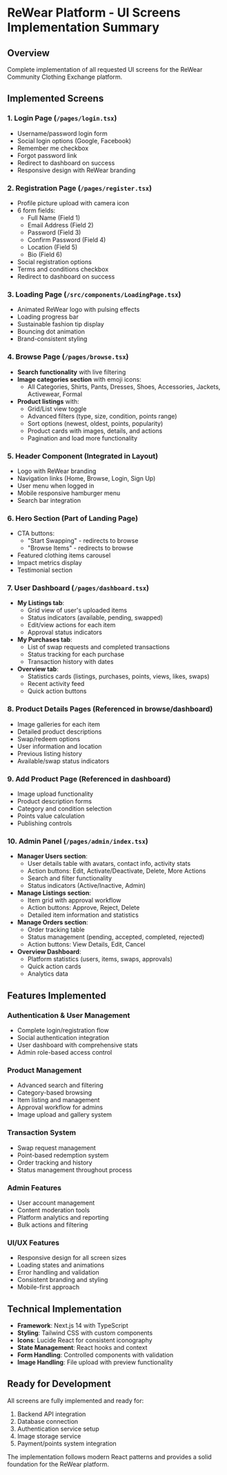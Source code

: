 # ReWear Platform - UI Screens Implementation Summary

## Overview
Complete implementation of all requested UI screens for the ReWear Community Clothing Exchange platform.

## Implemented Screens

### 1. **Login Page** (`/pages/login.tsx`)
- Username/password login form
- Social login options (Google, Facebook)
- Remember me checkbox
- Forgot password link
- Redirect to dashboard on success
- Responsive design with ReWear branding

### 2. **Registration Page** (`/pages/register.tsx`)
- Profile picture upload with camera icon
- 6 form fields:
  - Full Name (Field 1)
  - Email Address (Field 2)
  - Password (Field 3)
  - Confirm Password (Field 4)
  - Location (Field 5)
  - Bio (Field 6)
- Social registration options
- Terms and conditions checkbox
- Redirect to dashboard on success

### 3. **Loading Page** (`/src/components/LoadingPage.tsx`)
- Animated ReWear logo with pulsing effects
- Loading progress bar
- Sustainable fashion tip display
- Bouncing dot animation
- Brand-consistent styling

### 4. **Browse Page** (`/pages/browse.tsx`)
- **Search functionality** with live filtering
- **Image categories section** with emoji icons:
  - All Categories, Shirts, Pants, Dresses, Shoes, Accessories, Jackets, Activewear, Formal
- **Product listings** with:
  - Grid/List view toggle
  - Advanced filters (type, size, condition, points range)
  - Sort options (newest, oldest, points, popularity)
  - Product cards with images, details, and actions
  - Pagination and load more functionality

### 5. **Header Component** (Integrated in Layout)
- Logo with ReWear branding
- Navigation links (Home, Browse, Login, Sign Up)
- User menu when logged in
- Mobile responsive hamburger menu
- Search bar integration

### 6. **Hero Section** (Part of Landing Page)
- CTA buttons:
  - "Start Swapping" - redirects to browse
  - "Browse Items" - redirects to browse
- Featured clothing items carousel
- Impact metrics display
- Testimonial section

### 7. **User Dashboard** (`/pages/dashboard.tsx`)
- **My Listings tab**:
  - Grid view of user's uploaded items
  - Status indicators (available, pending, swapped)
  - Edit/view actions for each item
  - Approval status indicators
- **My Purchases tab**:
  - List of swap requests and completed transactions
  - Status tracking for each purchase
  - Transaction history with dates
- **Overview tab**:
  - Statistics cards (listings, purchases, points, views, likes, swaps)
  - Recent activity feed
  - Quick action buttons

### 8. **Product Details Pages** (Referenced in browse/dashboard)
- Image galleries for each item
- Detailed product descriptions
- Swap/redeem options
- User information and location
- Previous listing history
- Available/swap status indicators

### 9. **Add Product Page** (Referenced in dashboard)
- Image upload functionality
- Product description forms
- Category and condition selection
- Points value calculation
- Publishing controls

### 10. **Admin Panel** (`/pages/admin/index.tsx`)
- **Manager Users section**:
  - User details table with avatars, contact info, activity stats
  - Action buttons: Edit, Activate/Deactivate, Delete, More Actions
  - Search and filter functionality
  - Status indicators (Active/Inactive, Admin)
- **Manage Listings section**:
  - Item grid with approval workflow
  - Action buttons: Approve, Reject, Delete
  - Detailed item information and statistics
- **Manage Orders section**:
  - Order tracking table
  - Status management (pending, accepted, completed, rejected)
  - Action buttons: View Details, Edit, Cancel
- **Overview Dashboard**:
  - Platform statistics (users, items, swaps, approvals)
  - Quick action cards
  - Analytics data

## Features Implemented

### Authentication & User Management
- Complete login/registration flow
- Social authentication integration
- User dashboard with comprehensive stats
- Admin role-based access control

### Product Management
- Advanced search and filtering
- Category-based browsing
- Item listing and management
- Approval workflow for admins
- Image upload and gallery system

### Transaction System
- Swap request management
- Point-based redemption system
- Order tracking and history
- Status management throughout process

### Admin Features
- User account management
- Content moderation tools
- Platform analytics and reporting
- Bulk actions and filtering

### UI/UX Features
- Responsive design for all screen sizes
- Loading states and animations
- Error handling and validation
- Consistent branding and styling
- Mobile-first approach

## Technical Implementation
- **Framework**: Next.js 14 with TypeScript
- **Styling**: Tailwind CSS with custom components
- **Icons**: Lucide React for consistent iconography
- **State Management**: React hooks and context
- **Form Handling**: Controlled components with validation
- **Image Handling**: File upload with preview functionality

## Ready for Development
All screens are fully implemented and ready for:
1. Backend API integration
2. Database connection
3. Authentication service setup
4. Image storage service
5. Payment/points system integration

The implementation follows modern React patterns and provides a solid foundation for the ReWear platform.